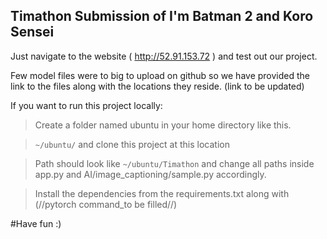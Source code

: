 ## Timathon Submission of I'm Batman 2 and Koro Sensei

Just navigate to the website ( http://52.91.153.72 ) and test out our project.

Few model files were to big to upload on github so we have provided the link to the files along with the locations they reside.
(link to be updated)

If you want to run this project locally:
> Create a folder named ubuntu in your home directory like this.

>   `~/ubuntu/` and clone this project at this location

> Path should look like `~/ubuntu/Timathon` and change all paths inside app.py and AI/image_captioning/sample.py accordingly.

> Install the dependencies from the requirements.txt along with (//pytorch command_to be filled//)

#Have fun :)
